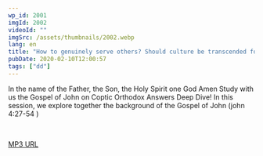 ```yaml
---
wp_id: 2001
imgId: 2002
videoId: ""
imgSrc: /assets/thumbnails/2002.webp
lang: en
title: "How to genuinely serve others? Should culture be transcended for the sake of serving others? by Fr. Gabriel Wissa"
pubDate: 2020-02-10T12:00:57
tags: ["dd"]
---
```


<p>In the name of the Father, the Son, the Holy Spirit one God Amen Study with us the Gospel of John on Coptic Orthodox Answers Deep Dive! In this session, we explore together the background of the Gospel of John (john 4:27-54 )</p>
<p>&nbsp;</p>
<p><a href="https://drive.google.com/open?id=1A691TslkSYy4Wnj615LrgCHbKMcAN6AZ">MP3 URL</a></p>
